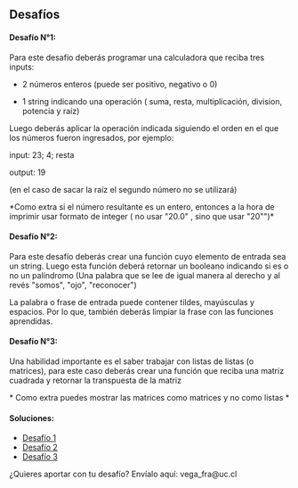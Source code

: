 ## Desafíos

#### Desafío N°1:

Para este desafío deberás programar una calculadora que reciba tres inputs:

-   2 números enteros (puede ser positivo, negativo o 0)

-   1 string indicando una operación ( suma, resta, multiplicación, division, potencia y raíz)

Luego deberás aplicar la operación indicada siguiendo el orden en el que los números fueron ingresados, por ejemplo:

input: 23; 4; resta

output: 19

(en el caso de sacar la raíz el segundo número no se utilizará)

\*Como extra si el número resultante es un entero, entonces a la hora de imprimir usar formato de integer ( no usar "20.0" , sino que usar "20"")\*

#### Desafío N°2:

Para este desafío deberás crear una función cuyo elemento de entrada sea un string. Luego esta función deberá retornar un booleano indicando si es o no un palíndromo (Una palabra que se lee de igual manera al derecho y al revés "somos", "ojo", "reconocer")

La palabra o frase de entrada puede contener tildes, mayúsculas y espacios. Por lo que, también deberás limpiar la frase con las funciones aprendidas.

#### Desafío N°3:

Una habilidad importante es el saber trabajar con listas de listas (o matrices), para este caso deberás crear una función que reciba una matriz cuadrada y retornar la transpuesta de la matriz

\* Como extra puedes mostrar las matrices como matrices y no como listas \*

#### Soluciones:

-   [Desafío 1](https://beitey.github.io/Intro-a-Python/Desafios/Soluciones/Desafio_1.py "Desafio 1 solucion")
-   [Desafío 2](https://beitey.github.io/Intro-a-Python/Desafios/Soluciones/Desafio_2.py "Desafio 2 Solucion")
-   [Desafío 3](https://beitey.github.io/Intro-a-Python/Desafios/Soluciones/Desafio_3.py "Desafio 3 solucion")

¿Quieres aportar con tu desafío? Envíalo aquí: vega_fra\@uc.cl
